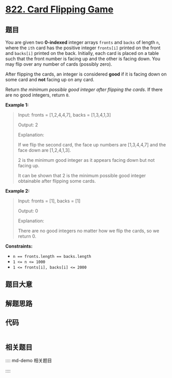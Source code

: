 # [822. Card Flipping Game](https://leetcode.com/problems/card-flipping-game/)

## 题目

You are given two **0-indexed** integer arrays `fronts` and `backs` of length
`n`, where the `ith` card has the positive integer `fronts[i]` printed on the
front and `backs[i]` printed on the back. Initially, each card is placed on a
table such that the front number is facing up and the other is facing down.
You may flip over any number of cards (possibly zero).

After flipping the cards, an integer is considered **good** if it is facing
down on some card and **not** facing up on any card.

Return _the minimum possible good integer after flipping the cards_. If there
are no good integers, return `0`.



**Example 1:**

> Input: fronts = [1,2,4,4,7], backs = [1,3,4,1,3]
> 
> Output: 2
> 
> Explanation:
> 
> If we flip the second card, the face up numbers are [1,3,4,4,7] and the face down are [1,2,4,1,3].
> 
> 2 is the minimum good integer as it appears facing down but not facing up.
> 
> It can be shown that 2 is the minimum possible good integer obtainable after flipping some cards.

**Example 2:**

> Input: fronts = [1], backs = [1]
> 
> Output: 0
> 
> Explanation:
> 
> There are no good integers no matter how we flip the cards, so we return 0.

**Constraints:**

  * `n == fronts.length == backs.length`
  * `1 <= n <= 1000`
  * `1 <= fronts[i], backs[i] <= 2000`


## 题目大意

## 解题思路

## 代码

```javascript

```

## 相关题目

:::: md-demo 相关题目

::::
